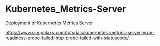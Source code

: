 # Kubernetes_Metrics-Server
Deployment of Kubernetes Metrics Server

https://www.scmgalaxy.com/tutorials/kubernetes-metrics-server-error-readiness-probe-failed-http-probe-failed-with-statuscode/
